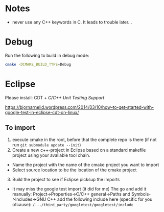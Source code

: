 # Notes

* never use any C++ keywords in C. It leads to trouble later...

# Debug

Run the following to build in debug mode:

```bash
cmake -DCMAKE_BUILD_TYPE=Debug
```

# Eclipse

Please install: CDT + *C/C++ Unit Testing Support*


https://bjornarnelid.wordpress.com/2014/03/10/how-to-get-started-with-google-test-in-eclipse-cdt-on-linux/

## To import

1. execute cmake in the root, before that the complete repo is there (if not run `git submodule update --init`)
2. Create a new c++-project in Eclipse based on a standard makefile project using your avaliable tool chain.
 * Name the project with the name of the cmake project you want to import
 * Select source location to be the location of the cmake project
3. Build the project to see if Eclipse picksup the imports
 * It may miss the google test import (it did for me) The go and add it manually: Project->Properties->C/C++ general->Paths and Symbols->Includes->GNU C++ add the following include here (specific for you ofcause): `/.../third_party/googletest/googletest/include` 

